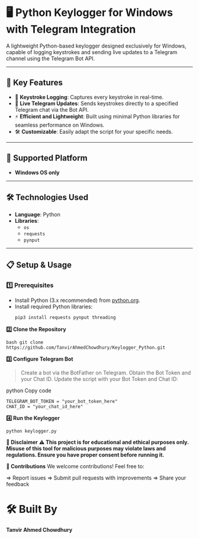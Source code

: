 # 🖥️ Python Keylogger for Windows with Telegram Integration  

A lightweight Python-based keylogger designed exclusively for Windows, capable of logging keystrokes and sending live updates to a Telegram channel using the Telegram Bot API.  

---

## 🔑 Key Features  
- 📝 **Keystroke Logging**: Captures every keystroke in real-time.  
- 📡 **Live Telegram Updates**: Sends keystrokes directly to a specified Telegram chat via the Bot API.  
- ⚡ **Efficient and Lightweight**: Built using minimal Python libraries for seamless performance on Windows.  
- 🛠️ **Customizable**: Easily adapt the script for your specific needs.

---

## 🛑 Supported Platform  
- **Windows OS only**  

---

## 🛠️ Technologies Used  
- **Language**: Python  
- **Libraries**:  
  - `os`  
  - `requests`  
  - `pynput`  

---

## 📋 Setup & Usage  

### 1️⃣ Prerequisites  
- Install Python (3.x recommended) from [python.org](https://www.python.org/).  
- Install required Python libraries:  
  ```bash  
  pip3 install requests pynput threading


**2️⃣ Clone the Repository**

```bash git clone https://github.com/TanvirAhmedChowdhury/Keylogger_Python.git ```


**3️⃣ Configure Telegram Bot**
 > Create a bot via the BotFather on Telegram.
 > Obtain the Bot Token and your Chat ID. 
 > Update the script with your Bot Token and Chat ID:

python
Copy code
```
TELEGRAM_BOT_TOKEN = "your_bot_token_here"  
CHAT_ID = "your_chat_id_here"
```

**4️⃣ Run the Keylogger**
```
python keylogger.py

```

**📜 Disclaimer**
**⚠️ This project is for educational and ethical purposes only.
Misuse of this tool for malicious purposes may violate laws and regulations. Ensure you have proper consent before running it.**

**🤝 Contributions**
We welcome contributions! Feel free to:

=> Report issues
=> Submit pull requests with improvements
=> Share your feedback


<h1>🛠️ Built By</h1>

**Tanvir Ahmed Chowdhury**


